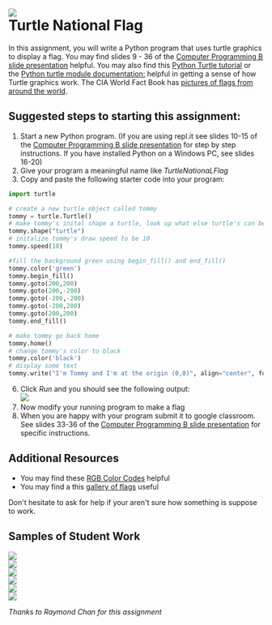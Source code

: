 ![](JuanBrazil.gif)   
Turtle National Flag
====================

In this assignment, you will write a Python program that uses turtle graphics to display a flag. You may find slides 9 - 36 of the [Computer Programming B slide presentation](https://docs.google.com/presentation/d/1rICcmNbnGYsB-cV_6EatPyzcOS2sId80Jh2kayUzm4Q/edit?usp=sharing) helpful. You may also find this [Python Turtle tutorial](https://hourofpython.trinket.io/a-visual-introduction-to-python#/welcome/an-hour-of-code) or the [Python turtle module documentation:](https://docs.python.org/3.3/library/turtle.html?highlight=turtle) helpful in getting a sense of how Turtle graphics work. The CIA World Fact Book has [pictures of flags from around the world](https://www.cia.gov/the-world-factbook/references/flags-of-the-world/).

Suggested steps to starting this assignment:
----------------------------------------------
1. Start a new Python program. (If you are using repl.it see slides 10-15 of the [Computer Programming B slide presentation](https://docs.google.com/presentation/d/1rICcmNbnGYsB-cV_6EatPyzcOS2sId80Jh2kayUzm4Q/edit?usp=sharing) for step by step instructions. If you have installed Python on a Windows PC, see slides 16-20)
2. Give your program a meaningful name like *TurtleNationaLFlag*
5. Copy and paste the following starter code into your program:   
```python
import turtle

# create a new turtle object called tommy
tommy = turtle.Turtle() 
# make tommy's inital shape a turtle, look up what else turtle's can be
tommy.shape("turtle") 
# initalize tommy's draw speed to be 10
tommy.speed(10)

#fill the background green using begin_fill() and end_fill()
tommy.color('green')
tommy.begin_fill()
tommy.goto(200,200)
tommy.goto(200,-200)
tommy.goto(-200,-200)
tommy.goto(-200,200)
tommy.goto(200,200)
tommy.end_fill()

# make tommy go back home
tommy.home()
# change tommy's color to black
tommy.color('black')
# display some text
tommy.write("I'm Tommy and I'm at the origin (0,0)", align="center", font=(None, 16, "bold"))
```

6. Click *Run* and you should see the following output:   
![](TurtleStart.JPG)   
7. Now modify your running program to make a flag
8. When you are happy with your program submit it to google classroom. See slides 33-36 of the [Computer Programming B slide presentation](https://docs.google.com/presentation/d/1rICcmNbnGYsB-cV_6EatPyzcOS2sId80Jh2kayUzm4Q/edit?usp=sharing) for specific instructions. 

Additional Resources
------------
* You may find these [RGB Color Codes](https://flaviocopes.com/rgb-color-codes/) helpful 
* You may find a this [gallery of flags](https://en.wikipedia.org/wiki/Gallery_of_sovereign_state_flags) useful

Don't hesitate to ask for help if your aren't sure how something is suppose to work.

Samples of Student Work
-----------------------
![](JuanBrazil.gif)   
![](PradiptiFlag.JPG)   
![](AaliyahFlag.JPG)   
![](RogerFlag.JPG)   
![](TurtleNationalFlagCuba.png)     
![](TurtleJapanFlag.png)     
   
      
         
*Thanks to Raymond Chan for this assignment*
